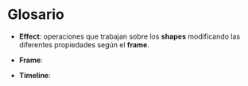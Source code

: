 # Glosario

- **Effect**: operaciones que trabajan sobre los **shapes** modificando las diferentes propiedades según el **frame**.

- **Frame**:

- **Timeline**: